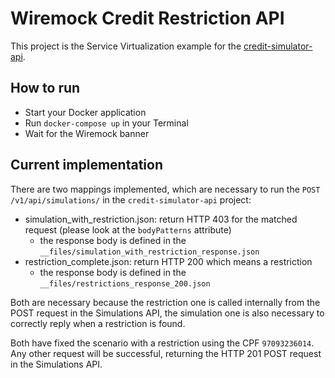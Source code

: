 # Wiremock Credit Restriction API

This project is the Service Virtualization example for
the [credit-simulator-api](https://github.com/eliasnogueira/credit-simulator-api).

## How to run

* Start your Docker application
* Run `docker-compose up` in your Terminal
* Wait for the Wiremock banner

## Current implementation

There are two mappings implemented, which are necessary to run the `POST /v1/api/simulations/` in
the `credit-simulator-api` project:

* simulation_with_restriction.json: return HTTP 403 for the matched request (please look at the `bodyPatterns`
  attribute)
    * the response body is defined in the `__files/simulation_with_restriction_response.json`
* restriction_complete.json: return HTTP 200 which means a restriction
    * the response body is defined in the `__files/restrictions_response_200.json`

Both are necessary because the restriction one is called internally from the POST request in the Simulations API, the
simulation one is also necessary to correctly reply when a restriction is found.

Both have fixed the scenario with a restriction using the CPF `97093236014`. Any other request will be successful,
returning the HTTP 201 POST request in the Simulations API.
